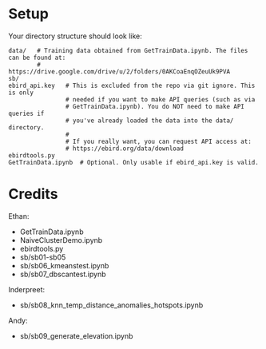 # Setup
Your directory structure should look like:
```
data/	# Training data obtained from GetTrainData.ipynb. The files can be found at:
		# https://drive.google.com/drive/u/2/folders/0AKCoaEnqOZeuUk9PVA
sb/
ebird_api.key	# This is excluded from the repo via git ignore. This is only
				# needed if you want to make API queries (such as via
				# GetTrainData.ipynb). You do NOT need to make API queries if
				# you've already loaded the data into the data/ directory.
				#
				# If you really want, you can request API access at:
				# https://ebird.org/data/download
ebirdtools.py
GetTrainData.ipynb	# Optional. Only usable if ebird_api.key is valid.
```

# Credits
Ethan:
- GetTrainData.ipynb
- NaiveClusterDemo.ipynb
- ebirdtools.py
- sb/sb01-sb05
- sb/sb06_kmeanstest.ipynb
- sb/sb07_dbscantest.ipynb

Inderpreet:
- sb/sb08_knn_temp_distance_anomalies_hotspots.ipynb

Andy:
- sb/sb09_generate_elevation.ipynb
